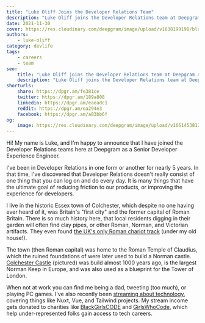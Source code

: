 ```yaml
---
title: "Luke Oliff Joins the Developer Relations Team"
description: "Luke Oliff joins the Developer Relations team at Deepgram!"
date: 2021-11-30
cover: https://res.cloudinary.com/deepgram/image/upload/v1638199198/blog/2021/11/luke-oliff-joins-deepgram/luke-oliff-joins-developer-relations-at-deepgram.jpg
authors:
    - luke-oliff
category: devlife
tags:
    - careers
    - team
seo:
    title: "Luke Oliff joins the Developer Relations team at Deepgram as a Senior Developer Experience Engineer"
    description: "Luke Oliff joins the Developer Relations team at Deepgram!"
shorturls:
    share: https://dpgr.am/fe381ce
    twitter: https://dpgr.am/189a808
    linkedin: https://dpgr.am/eaeadc1
    reddit: https://dpgr.am/ea294e3
    facebook: https://dpgr.am/a83bb6f
og:
    image: https://res.cloudinary.com/deepgram/image/upload/v1661453812/blog/luke-oliff-joins-deepgram/ograph.png
---
```


Hi! My name is Luke, and I'm happy to announce that I have joined the Developer Relations teams here at Deepgram as a Senior Developer Experience Engineer.

I've been in Developer Relations in one form or another for nearly 5 years. In that time, I've discovered that Developer Relations doesn't really consist of one thing that you can log on and do every day. It is many things that have the ultimate goal of reducing friction to our products, or improving the experience for developers.

I live in the historic Essex town of Colchester, which despite no one having ever heard of it, was Britain's "first city" and the former capital of Roman Britain. There is so much history here, that local residents digging in their garden will often find clay pipes, or other Roman, Norman, and Victorian artifacts. They even found [the UK's only Roman chariot track](https://www.visitcolchester.com/things-to-do/roman-circus-visitor-centre-p1190001) (under my old house!).

The town (then Roman capital) was home to the Roman Temple of Claudius, which the ruined foundations of were later used to build a Norman castle. [Colchester Castle](https://www.bbc.co.uk/essex/content/articles/2006/02/08/colchester_castle_feature.shtml) (pictured) was build almost 1000 years ago, is the largest Norman Keep in Europe, and was also used as a blueprint for the Tower of London.

When not at work you can find me being a dad, tweeting (too much), or playing PC games. I've also recently been [streaming about technology](https://www.twitch.tv/lukeocodes), covering things like Nuxt, Vue, and Tailwind projects. My stream income gets donated to charities like [BlackGirlsCODE](https://www.blackgirlscode.com/) and [GirlsWhoCode](https://girlswhocode.com/), which help under-represented folks gain access to tech careers.

        
